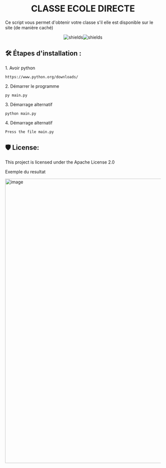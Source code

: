<h1 align="center" id="title">CLASSE ECOLE DIRECTE</h1>

<p id="description">Ce script vous permet d'obtenir votre classe s'il elle est disponible sur le site (de manière caché)</p>

<p align="center"><img src="https://img.shields.io/badge/Python-323330?style=for-the-badge&amp;logo=python&amp;logoColor=cyan" alt="shields"><img src="https://img.shields.io/badge/Json-323330?style=for-the-badge&amp;logo=json&amp;logoColor=green" alt="shields"></p>

<h2>🛠️ Étapes d'installation :</h2>

<p>1. Avoir python</p>

```
https://www.python.org/downloads/
```

<p>2. Démarrer le programme</p>

```
py main.py
```

<p>3. Démarrage alternatif</p>

```
python main.py
```

<p>4. Démarrage alternatif</p>

```
Press the file main.py
```

<h2>🛡️ License:</h2>

This project is licensed under the Apache License 2.0
<br>
<p>Exemple du resultat</p>
<img width="918" alt="image" src="https://user-images.githubusercontent.com/61784407/188219958-a34f9687-d6ee-47ca-959a-c510681132e0.png">
